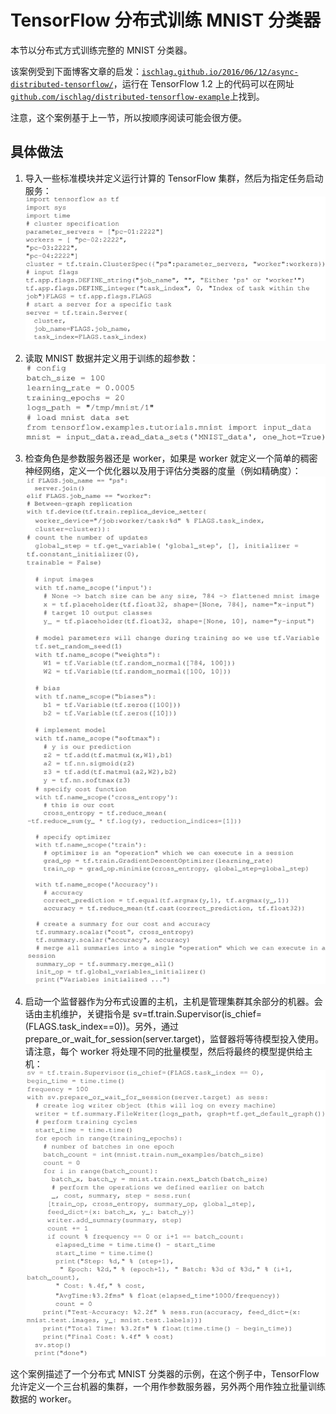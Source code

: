 # TensorFlow 分布式训练 MNIST 分类器

本节以分布式方式训练完整的 MNIST 分类器。

该案例受到下面博客文章的启发：[`ischlag.github.io/2016/06/12/async-distributed-tensorflow/`](http://ischlag.github.io/2016/06/12/async-distributed-tensorflow/)，运行在 TensorFlow 1.2 上的代码可以在网址[`github.com/ischlag/distributed-tensorflow-example`](https://github.com/ischlag/distributed-tensorflow-example)上找到。

注意，这个案例基于上一节，所以按顺序阅读可能会很方便。

## 具体做法

1.  导入一些标准模块并定义运行计算的 TensorFlow 集群，然后为指定任务启动服务：
    ![](img/a57b881767760fc487a39f4ce932a6ba.jpg)

2.  读取 MNIST 数据并定义用于训练的超参数：
    ![](img/c995569131406addd3417881d34182c1.jpg)

3.  检查角色是参数服务器还是 worker，如果是 worker 就定义一个简单的稠密神经网络，定义一个优化器以及用于评估分类器的度量（例如精确度）：
    ![](img/3bacfa2486e070a3c0ef9397897aca5e.jpg)

4.  启动一个监督器作为分布式设置的主机，主机是管理集群其余部分的机器。会话由主机维护，关键指令是 sv=tf.train.Supervisor(is_chief=(FLAGS.task_index==0))。另外，通过 prepare_or_wait_for_session(server.target)，监督器将等待模型投入使用。请注意，每个 worker 将处理不同的批量模型，然后将最终的模型提供给主机：
    ![](img/8e7aa15963db8e39af55f6d8fffdd1bf.jpg)

这个案例描述了一个分布式 MNIST 分类器的示例，在这个例子中，TensorFlow 允许定义一个三台机器的集群，一个用作参数服务器，另外两个用作独立批量训练数据的 worker。